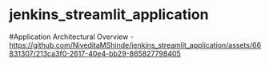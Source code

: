 # jenkins_streamlit_application
#Application Architectural Overview -
https://github.com/NiveditaMShinde/jenkins_streamlit_application/assets/66831307/213ca3f0-2617-40e4-bb29-865827798405
